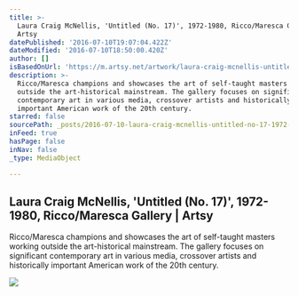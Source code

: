 ```yaml
---
title: >-
  Laura Craig McNellis, 'Untitled (No. 17)', 1972-1980, Ricco/Maresca Gallery |
  Artsy
datePublished: '2016-07-10T19:07:04.422Z'
dateModified: '2016-07-10T18:50:00.420Z'
author: []
isBasedOnUrl: 'https://m.artsy.net/artwork/laura-craig-mcnellis-untitled-no-17'
description: >-
  Ricco/Maresca champions and showcases the art of self-taught masters working
  outside the art-historical mainstream. The gallery focuses on significant
  contemporary art in various media, crossover artists and historically
  important American work of the 20th century.
starred: false
sourcePath: _posts/2016-07-10-laura-craig-mcnellis-untitled-no-17-1972-1980-ricco.md
inFeed: true
hasPage: false
inNav: false
_type: MediaObject

---
```

<article style=""><h1>Laura Craig McNellis, 'Untitled (No. 17)', 1972-1980, Ricco/Maresca Gallery | Artsy</h1><p>Ricco/Maresca champions and showcases the art of self-taught masters working outside the art-historical mainstream. The gallery focuses on significant contemporary art in various media, crossover artists and historically important American work of the 20th century.</p><img src="https://d32dm0rphc51dk.cloudfront.net/LcTCtu00npUk_IGpXyTQug/large.jpg" /></article>